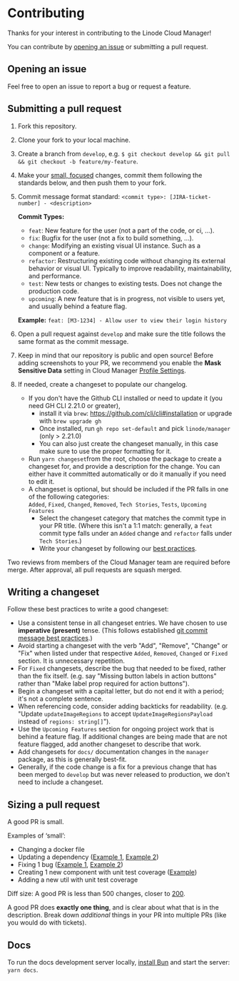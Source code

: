 # Contributing

Thanks for your interest in contributing to the Linode Cloud Manager!

You can contribute by [opening an issue](https://github.com/linode/manager/issues/new) or submitting a pull request.

## Opening an issue

Feel free to open an issue to report a bug or request a feature.

## Submitting a pull request

1. Fork this repository.
2. Clone your fork to your local machine.
3. Create a branch from `develop`, e.g. `$ git checkout develop && git pull && git checkout -b feature/my-feature`.
4. Make your [small, focused](#sizing-a-pull-request) changes, commit them following the standards below, and then push them to your fork.
5. Commit message format standard: `<commit type>: [JIRA-ticket-number] - <description>`

    **Commit Types:**
    - `feat`: New feature for the user (not a part of the code, or ci, ...).
    - `fix`: Bugfix for the user (not a fix to build something, ...).
    - `change`: Modifying an existing visual UI instance. Such as a component or a feature.
    - `refactor`: Restructuring existing code without changing its external behavior or visual UI. Typically to improve readability, maintainability, and performance.
    - `test`: New tests or changes to existing tests. Does not change the production code.
    - `upcoming`: A new feature that is in progress, not visible to users yet, and usually behind a feature flag.

    **Example:** `feat: [M3-1234] - Allow user to view their login history`

6. Open a pull request against `develop` and make sure the title follows the same format as the commit message.
7. Keep in mind that our repository is public and open source! Before adding screenshots to your PR, we recommend you enable the **Mask Sensitive Data** setting in Cloud Manager [Profile Settings](https://cloud.linode.com/profile/settings).
8. If needed, create a changeset to populate our changelog.
    - If you don't have the Github CLI installed or need to update it (you need GH CLI 2.21.0 or greater),
        - install it via `brew`: https://github.com/cli/cli#installation or upgrade with `brew upgrade gh`
        - Once installed, run `gh repo set-default` and pick `linode/manager` (only > 2.21.0)
        - You can also just create the changeset manually, in this case make sure to use the proper formatting for it.
    - Run `yarn changeset`from the root, choose the package to create a changeset for, and provide a description for the change.
    You can either have it committed automatically or do it manually if you need to edit it.
    - A changeset is optional, but should be included if the PR falls in one of the following categories:<br>
    `Added`, `Fixed`, `Changed`, `Removed`, `Tech Stories`, `Tests`, `Upcoming Features`
      - Select the changeset category that matches the commit type in your PR title. (Where this isn't a 1:1 match: generally, a `feat` commit type falls under an `Added` change and `refactor` falls under `Tech Stories`.)
      - Write your changeset by following our [best practices](#writing-a-changeset).

Two reviews from members of the Cloud Manager team are required before merge. After approval, all pull requests are squash merged.

## Writing a changeset

Follow these best practices to write a good changeset:

- Use a consistent tense in all changeset entries. We have chosen to use **imperative (present)** tense. (This follows established [git commit message best practices](https://tbaggery.com/2008/04/19/a-note-about-git-commit-messages.html).)
- Avoid starting a changeset with the verb "Add", "Remove", "Change" or "Fix" when listed under that respective `Added`, `Removed`, `Changed` or `Fixed` section. It is unnecessary repetition.
- For `Fixed` changesets, describe the bug that needed to be fixed, rather than the fix itself. (e.g. say "Missing button labels in action buttons" rather than "Make label prop required for action buttons").
- Begin a changeset with a capital letter, but do not end it with a period; it's not a complete sentence.
- When referencing code, consider adding backticks for readability. (e.g. "Update `updateImageRegions` to accept `UpdateImageRegionsPayload` instead of `regions: string[]`").
- Use the `Upcoming Features` section for ongoing project work that is behind a feature flag. If additional changes are being made that are not feature flagged, add another changeset to describe that work.
- Add changesets for `docs/` documentation changes in the `manager` package, as this is generally best-fit.
- Generally, if the code change is a fix for a previous change that has been merged to `develop` but was never released to production, we don't need to include a changeset.

## Sizing a pull request

A good PR is small.

Examples of ‘small’:

- Changing a docker file
- Updating a dependency ([Example 1](https://github.com/linode/manager/pull/10291), [Example 2](https://github.com/linode/manager/pull/10212))
- Fixing 1 bug ([Example 1](https://github.com/linode/manager/pull/10583), [Example 2](https://github.com/linode/manager/pull/9726))
- Creating 1 new component with unit test coverage ([Example](https://github.com/linode/manager/pull/9520))
- Adding a new util with unit test coverage

Diff size: A good PR is less than 500 changes, closer to [200](https://github.com/google/eng-practices/blob/master/review/developer/small-cls.md).

A good PR does **exactly one thing**, and is clear about what that is in the description.
Break down *additional* things in your PR into multiple PRs (like you would do with tickets).

## Docs

To run the docs development server locally, [install Bun](https://bun.sh/) and start the server: `yarn docs`.
